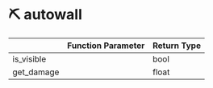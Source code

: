 # ⛏ autowall

|             | Function Parameter | Return Type |
| ----------- | ------------------ | ----------- |
| is\_visible |                    | bool        |
| get\_damage |                    | float       |

